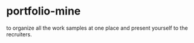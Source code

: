 # portfolio-mine
to organize all the work samples at one place and present yourself to the recruiters.
